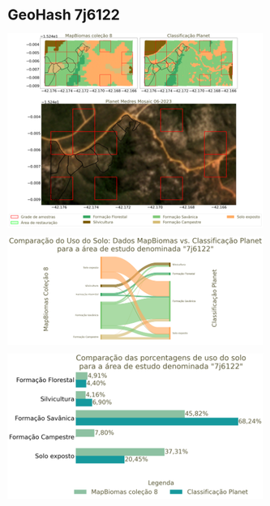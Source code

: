 # GeoHash 7j6122

![GeoHash Mapa 7j6122](figs/7j6122_map.png)

![GeoHash Sankey 7j6122](figs/sankey_7j6122.png)

![GeoHash Porcent 7j6122](figs/7j6122_porcente.png) 
